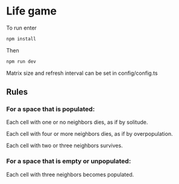 # Life game

To run enter
```bash
npm install
``` 

Then 
```bash
npm run dev
```

Matrix size and refresh interval can be set in config/config.ts

## Rules
### For a space that is populated:
Each cell with one or no neighbors dies, as if by solitude.

Each cell with four or more neighbors dies, as if by overpopulation.

Each cell with two or three neighbors survives.

### For a space that is empty or unpopulated:
Each cell with three neighbors becomes populated.